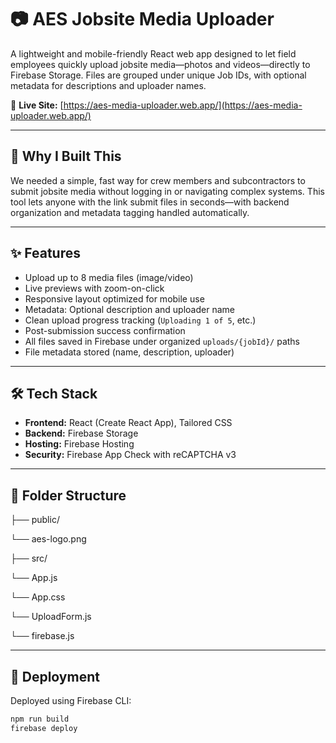 # 📷 AES Jobsite Media Uploader

A lightweight and mobile-friendly React web app designed to let field employees quickly upload jobsite media—photos and videos—directly to Firebase Storage. Files are grouped under unique Job IDs, with optional metadata for descriptions and uploader names.

🔗 **Live Site:** [https://aes-media-uploader.web.app/](https://aes-media-uploader.web.app/)

---

## 🚧 Why I Built This

We needed a simple, fast way for crew members and subcontractors to submit jobsite media without logging in or navigating complex systems. This tool lets anyone with the link submit files in seconds—with backend organization and metadata tagging handled automatically.

---

## ✨ Features

- Upload up to 8 media files (image/video)
- Live previews with zoom-on-click
- Responsive layout optimized for mobile use
- Metadata: Optional description and uploader name
- Clean upload progress tracking (`Uploading 1 of 5`, etc.)
- Post-submission success confirmation
- All files saved in Firebase under organized `uploads/{jobId}/` paths
- File metadata stored (name, description, uploader)

---

## 🛠 Tech Stack

- **Frontend:** React (Create React App), Tailored CSS
- **Backend:** Firebase Storage
- **Hosting:** Firebase Hosting
- **Security:** Firebase App Check with reCAPTCHA v3

---

## 📂 Folder Structure

├── public/

  └── aes-logo.png
  
├── src/

  └── App.js 
  
  └── App.css
  
  └── UploadForm.js
  
  └── firebase.js


---

## 🚀 Deployment

Deployed using Firebase CLI:

```bash
npm run build
firebase deploy
